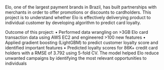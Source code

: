 Elo, one of the largest payment brands in Brazil, has built partnerships with merchants in order to offer promotions or discounts to cardholders. 
This project is to understand whether Elo is effectively deliverying product to individual customer by developing algorithm to predict card loyalty. 

Outcome of this project: 
•	Performed data wrangling on >3GB Elo card transaction data using AWS EC2 and engineered >100 new features
•	Applied gradient boosting (LightGBM) to predict customer loyalty score and identified important features 
•	Predicted loyalty scores for 86K+ credit card holders with a RMSE of 3.792 using 5-fold CV. The model helped Elo reduce unwanted campaigns by identifying the most relevant opportunities to individuals

